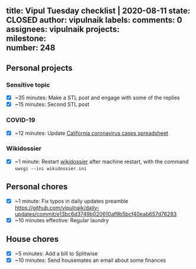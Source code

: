 title:	Vipul Tuesday checklist | 2020-08-11
state:	CLOSED
author:	vipulnaik
labels:	
comments:	0
assignees:	vipulnaik
projects:	
milestone:	
number:	248
--
## Personal projects

### Sensitive topic

- [x] ~35 minutes: Make a STL post and engage with some of the replies
- [x] ~15 minutes: Second STL post

### COVID-19

- [x] ~12 minutes: Update [California coronavirus cases spreadsheet](https://docs.google.com/spreadsheets/d/1L8xJs1YNn3iMHHohgtTLhcvUULEj-crwupB72QAJJLg/edit#gid=0)

### Wikidossier

- [x] ~1 minute: Restart [wikidossier](https://wikidossier.vipulnaik.com/) after machine restart, with the command `uwsgi --ini wikidossier.ini` 

## Personal chores

- [x] ~1 minute: Fix typos in daily updates preamble https://github.com/vipulnaik/daily-updates/commit/e13bc6d3749b020610af9b5bcf40eab657d76283
- [x] ~10 minutes effective: Regular laundry

## House chores

- [x] ~5 minutes: Add a bill to Splitwise
- [x] ~10 minutes: Send housemates an email about some finances
